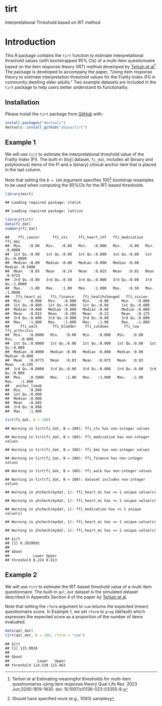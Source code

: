 tirt
================
Interpretational Threshold based on IRT method

# Introduction

This $R$ package contains the `tirt` function to estimate
interpretational threshold values (with bootstrapped 95% CIs) of a
multi-item questionnaire based on the item response theory (IRT) method
developed by [Terluin et
al[^1]](https://pubmed.ncbi.nlm.nih.gov/36780033/). The package is
developed to accompany the paper, “Using item response theory to
estimate interpretation threshold values for the Frailty Index (FI) in
community dwelling older adults.” Two example datasets are included in
the `tirt` package to help users better understand its functionality.

## Installation

Please install the `tirt` package from
[GitHub](https://github.com/yhpua/tirt) with:

``` r
install.packages("devtools")
devtools::install_github("yhpua/tirt")
```

## Example 1

We will use `tirt` to estimate the interpretational threshold value of
the Frailty Index (FI). The built-in (toy) dataset, `fi_dat`, includes
all (binary and polytomous) items of the FI and a (binary) clinical
anchor item that is placed in the last column.

Note that setting the `B = 100` argument specifies 100[^2] bootstrap
resamples to be used when computing the 95%CIs for the IRT-based
thresholds.

``` r
library(mirt)
```

    ## Loading required package: stats4

    ## Loading required package: lattice

``` r
library(tirt)
data(fi_dat)
summary(fi_dat)
```

    ##    ffi_cancer      ffi_sts     ffi_heart_chf   ffi_medication    ffi_bmi      
    ##  Min.   :0.00   Min.   :0.00   Min.   :0.000   Min.   :0.00   Min.   :0.0000  
    ##  1st Qu.:0.00   1st Qu.:0.00   1st Qu.:0.000   1st Qu.:0.00   1st Qu.:0.0000  
    ##  Median :0.00   Median :0.00   Median :0.000   Median :0.00   Median :0.5000  
    ##  Mean   :0.05   Mean   :0.24   Mean   :0.025   Mean   :0.01   Mean   :0.4725  
    ##  3rd Qu.:0.00   3rd Qu.:0.50   3rd Qu.:0.000   3rd Qu.:0.00   3rd Qu.:1.0000  
    ##  Max.   :1.00   Max.   :1.00   Max.   :1.000   Max.   :0.50   Max.   :1.0000  
    ##   ffi_heart_mi    ffi_finance    ffi_healthchanged   ffi_vision   
    ##  Min.   :0.000   Min.   :0.000   Min.   :0.00      Min.   :0.000  
    ##  1st Qu.:0.000   1st Qu.:0.000   1st Qu.:0.00      1st Qu.:0.000  
    ##  Median :0.000   Median :0.000   Median :0.00      Median :0.000  
    ##  Mean   :0.015   Mean   :0.105   Mean   :0.23      Mean   :0.175  
    ##  3rd Qu.:0.000   3rd Qu.:0.000   3rd Qu.:0.00      3rd Qu.:0.000  
    ##  Max.   :1.000   Max.   :1.000   Max.   :1.00      Max.   :1.000  
    ##     ffi_walk       ffi_bladder    ffi_cutdown       ffi_low     ffi_arthritis  
    ##  Min.   :0.0000   Min.   :0.00   Min.   :0.000   Min.   :0.00   Min.   :0.000  
    ##  1st Qu.:0.0000   1st Qu.:0.00   1st Qu.:0.000   1st Qu.:0.00   1st Qu.:0.000  
    ##  Median :0.0000   Median :0.00   Median :0.000   Median :0.00   Median :0.000  
    ##  Mean   :0.0775   Mean   :0.03   Mean   :0.075   Mean   :0.03   Mean   :0.195  
    ##  3rd Qu.:0.0000   3rd Qu.:0.00   3rd Qu.:0.000   3rd Qu.:0.00   3rd Qu.:0.000  
    ##  Max.   :0.5000   Max.   :1.00   Max.   :1.000   Max.   :1.00   Max.   :1.000  
    ##   anchor_lsmob  
    ##  Min.   :0.000  
    ##  1st Qu.:0.000  
    ##  Median :0.000  
    ##  Mean   :0.085  
    ##  3rd Qu.:0.000  
    ##  Max.   :1.000

``` r
tirt(fi_dat, B = 100)  
```

    ## Warning in tirt(fi_dat, B = 100): ffi_sts has non-integer values

    ## Warning in tirt(fi_dat, B = 100): ffi_medication has non-integer values

    ## Warning in tirt(fi_dat, B = 100): ffi_bmi has non-integer values

    ## Warning in tirt(fi_dat, B = 100): ffi_finance has non-integer values

    ## Warning in tirt(fi_dat, B = 100): ffi_walk has non-integer values

    ## Warning in tirt(fi_dat, B = 100): dataset includes non-integer values

    ## Warning in yhcheck(mydat, 1): ffi_heart_mi has <= 1 unique value(s)

    ## Warning in yhcheck(mydat, 1): ffi_heart_mi has <= 1 unique value(s)

    ## Warning in yhcheck(mydat, 1): ffi_medication has <= 1 unique value(s)

    ## Warning in yhcheck(mydat, 1): ffi_heart_mi has <= 1 unique value(s)

    ## Warning in yhcheck(mydat, 1): ffi_heart_mi has <= 1 unique value(s)

    ## $irt
    ## [1] 0.2820692
    ## 
    ## $boot
    ##           Lower Upper
    ## threshold 0.224 0.413

## Example 2

We will use `tirt` to estimate the IRT-based threshold value of a
multi-item questionnaire. The built-in `qol_dat` dataset is the
simulated dataset described in Appendix Section 4 of the paper by
[Terluin et al](https://pubmed.ncbi.nlm.nih.gov/36780033/).

Note that setting the `rform` argument to `sum` returns the expected
(mean) questionnaire score. In Example 1, we set `rform` to `prop`
(default) which expresses the expected score as a proportion of the
number of items evaluated.

``` r
data(qol_dat)
tirt(qol_dat, B = 100, rform = "sum")
```

    ## $irt
    ## [1] 115.0028
    ## 
    ## $boot
    ##             Lower   Upper
    ## threshold 114.539 115.463

[^1]: Terluin et al Estimating meaningful thresholds for multi-item
    questionnaires using item response theory Qual Life Res. 2023
    Jun;32(6):1819-1830. doi: 10.1007/s11136-023-03355-8.

[^2]: Should have specified more (e.g., 1000) samples
